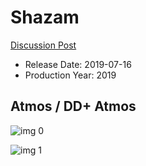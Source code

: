 # Shazam

[Discussion Post](https://www.avsforum.com/threads/bass-eq-for-filtered-movies.2995212/post-58227318)

* Release Date: 2019-07-16
* Production Year: 2019

## Atmos / DD+ Atmos

![img 0](https://i.imgur.com/L7ZvZr2.jpg)

![img 1](https://i.imgur.com/TOq5eeb.png)

